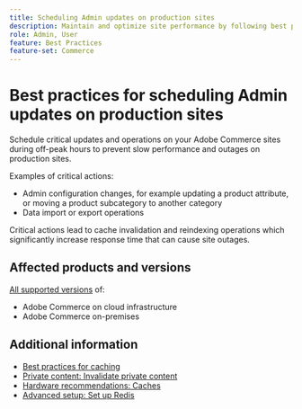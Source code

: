 ```yaml
---
title: Scheduling Admin updates on production sites
description: Maintain and optimize site performance by following best practices for configuring indexers
role: Admin, User
feature: Best Practices
feature-set: Commerce
---
```


# Best practices for scheduling Admin updates on production sites

Schedule critical updates and operations on your Adobe Commerce sites during off-peak hours to prevent slow performance and outages on production sites.

Examples of critical actions:

- Admin configuration changes, for example updating a product attribute, or moving a product subcategory to another category
- Data import or export operations

Critical actions lead to cache invalidation and reindexing operations which significantly increase response time that can cause site outages.

## Affected products and versions

[All supported versions](../../../release/versions.md) of:

- Adobe Commerce on cloud infrastructure
- Adobe Commerce on-premises

## Additional information

- [Best practices for caching](https://docs.magento.com/user-guide/system/cache-management.html#best-practices-for-caching)
- [Private content: Invalidate private content](https://developer.adobe.com/commerce/php/development/cache/page/private-content/#invalidate-private-content)
- [Hardware recommendations: Caches](../../../performance/hardware.md#caches)
- [Advanced setup: Set up Redis](../../../performance/advanced-setup.md#set-up-redis)

